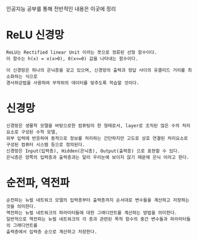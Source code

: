 인공지능 공부를 통해 전반적인 내용은 이곳에 정리

# ReLU 신경망

  	ReLU는 Rectified linear Unit 이라는 뜻으로 정류된 선형 함수이다.
  	이 함수는 h(x) = x(x>0), 0(x<=0) 값을 나타내는 함수이다.
  	
	이 신경망은 하나의 은닉층을 갖고 있으며, 신경망의 출력과 정답 사이의 유클리드 거리를 최소화하는 식으로 
	경사하강법을 사용하여 무작위의 데이터를 맞추도록 학습할 것이다.
	
# 신경망

	신경망은 생물학 모델을 바탕으로한 컴퓨팅의 한 형태로서, layer로 조직된 많은 수의 처리 요소로 구성된 수학 모델, 
	외부 입력에 반응하여 동적으로 정보를 처리하는 간단하지만 고도로 상호 연결된 처리요소로 구성된 컴퓨터 시스템 등으로 정의된다.
	신경망은 Input(입력층), Hidden(은닉층), Output(출력층) 으로 표현할 수 있다. 
	은닉층은 양쪽의 입력층과 출력층과는 달리 우리눈에 보이지 않기 때문에 은닉 이라고 한다.
	
# 순전파, 역전파

	순전파는 뉴럴 네트워크 모델의 입력층부터 출력층까지 순서대로 변수들을 계산하고 저장하는 것을 의미한다. 
	역전파는 뉴럴 네트워크의 파라미터들에 대한 그래디언트를 계산하는 방법을 의미한다. 
	일반적으로 역전파는 뉴럴 네트워크의 각 층과 관련된 목적 함수의 중간 변수들과 파라미터들의 그래디언트를 
	출력층에서 입력층 순으로 계산하고 저장한다.

